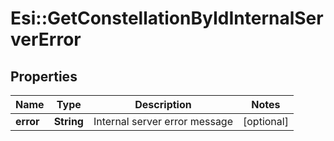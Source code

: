 # Esi::GetConstellationByIdInternalServerError

## Properties
Name | Type | Description | Notes
------------ | ------------- | ------------- | -------------
**error** | **String** | Internal server error message | [optional] 



